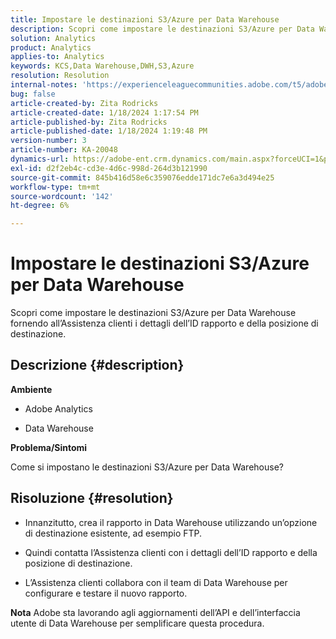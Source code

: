 ```yaml
---
title: Impostare le destinazioni S3/Azure per Data Warehouse
description: Scopri come impostare le destinazioni S3/Azure per Data Warehouse.
solution: Analytics
product: Analytics
applies-to: Analytics
keywords: KCS,Data Warehouse,DWH,S3,Azure
resolution: Resolution
internal-notes: 'https://experienceleaguecommunities.adobe.com/t5/adobe-analytics-ideas/amazon-s3-support-for-data-warehouse/idi-p/341037  Azure example: https://jira.corp.adobe.com/browse/AN-259530  S3 example: https://jira.corp.adobe.com/browse/AN-294769'
bug: false
article-created-by: Zita Rodricks
article-created-date: 1/18/2024 1:17:54 PM
article-published-by: Zita Rodricks
article-published-date: 1/18/2024 1:19:48 PM
version-number: 3
article-number: KA-20048
dynamics-url: https://adobe-ent.crm.dynamics.com/main.aspx?forceUCI=1&pagetype=entityrecord&etn=knowledgearticle&id=cf6b0afa-03b6-ee11-a569-6045bd0065f9
exl-id: d2f2eb4c-cd3e-4d6c-998d-264d3b121990
source-git-commit: 845b416d58e6c359076edde171dc7e6a3d494e25
workflow-type: tm+mt
source-wordcount: '142'
ht-degree: 6%

---
```


# Impostare le destinazioni S3/Azure per Data Warehouse


Scopri come impostare le destinazioni S3/Azure per Data Warehouse fornendo all’Assistenza clienti i dettagli dell’ID rapporto e della posizione di destinazione.

## Descrizione {#description}


<b>Ambiente</b>

- Adobe Analytics

- Data Warehouse 

<b>Problema/Sintomi</b>

Come si impostano le destinazioni S3/Azure per Data Warehouse?


## Risoluzione {#resolution}


- Innanzitutto, crea il rapporto in Data Warehouse utilizzando un’opzione di destinazione esistente, ad esempio FTP.

- Quindi contatta l’Assistenza clienti con i dettagli dell’ID rapporto e della posizione di destinazione.

- L’Assistenza clienti collabora con il team di Data Warehouse per configurare e testare il nuovo rapporto.

<b>Nota</b>
Adobe sta lavorando agli aggiornamenti dell’API e dell’interfaccia utente di Data Warehouse per semplificare questa procedura.
